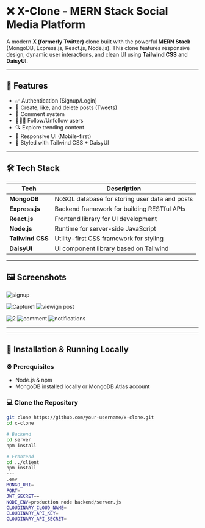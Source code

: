 # ❌ X-Clone - MERN Stack Social Media Platform

A modern **X (formerly Twitter)** clone built with the powerful **MERN Stack** (MongoDB, Express.js, React.js, Node.js). This clone features responsive design, dynamic user interactions, and clean UI using **Tailwind CSS** and **DaisyUI**.

---

## 🚀 Features

- ✅ Authentication (Signup/Login)
- 🧾 Create, like, and delete posts (Tweets)
- 💬 Comment system
- 🧑‍🤝‍🧑 Follow/Unfollow users
- 🔍 Explore trending content
- 📱 Responsive UI (Mobile-first)
- 🎨 Styled with Tailwind CSS + DaisyUI

---

## 🛠️ Tech Stack

| Tech         | Description                            |
|--------------|----------------------------------------|
| **MongoDB**  | NoSQL database for storing user data and posts |
| **Express.js**| Backend framework for building RESTful APIs |
| **React.js** | Frontend library for UI development    |
| **Node.js**  | Runtime for server-side JavaScript     |
| **Tailwind CSS** | Utility-first CSS framework for styling |
| **DaisyUI**  | UI component library based on Tailwind |

---

## 🖼️ Screenshots
![signup](https://github.com/user-attachments/assets/c900d3d2-cec2-428e-8d7c-41dd51350412)

![Capture1](https://github.com/user-attachments/assets/a025560e-f7ab-4b08-ad73-0b0849f6cda2)
![viewign post](https://github.com/user-attachments/assets/bdec30fc-94e7-4b95-9684-3f77b7450991)

![2](https://github.com/user-attachments/assets/29198cee-4f64-47fc-8698-a88c3bcc9570)
![comment](https://github.com/user-attachments/assets/f1763870-8dcf-4805-ba2d-cee6e455ce83)
![notifications](https://github.com/user-attachments/assets/077a6dba-e3fd-49ef-b0e1-f74e6ae2404d)

---

---

## 🧪 Installation & Running Locally

### ⚙️ Prerequisites

- Node.js & npm
- MongoDB installed locally or MongoDB Atlas account

### 💻 Clone the Repository

```bash
git clone https://github.com/your-username/x-clone.git
cd x-clone

# Backend
cd server
npm install

# Frontend
cd ../client
npm install
---
.env
MONGO_URI=
PORT=
JWT_SECRET==
NODE_ENV=production node backend/server.js
CLOUDINARY_CLOUD_NAME=
CLOUDINARY_API_KEY=
CLOUDINARY_API_SECRET=



